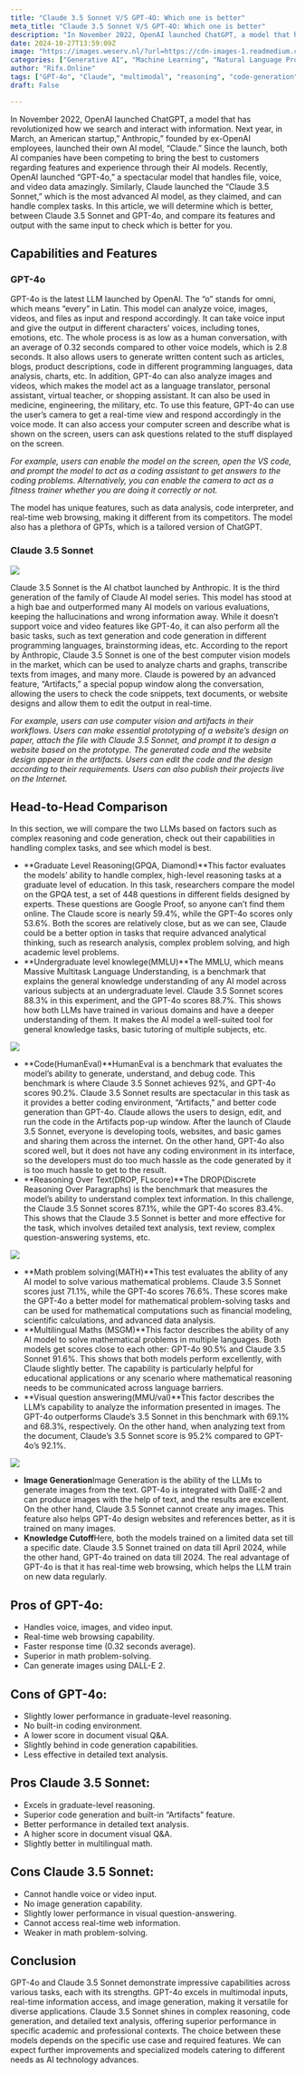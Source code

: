 ```yaml
---
title: "Claude 3.5 Sonnet V/S GPT-4O: Which one is better"
meta_title: "Claude 3.5 Sonnet V/S GPT-4O: Which one is better"
description: "In November 2022, OpenAI launched ChatGPT, a model that has revolutionized how we search and interact with information. Next year, in…"
date: 2024-10-27T13:59:09Z
image: "https://images.weserv.nl/?url=https://cdn-images-1.readmedium.com/v2/resize:fit:800/0*4MXLuSFfGwFkWWn0"
categories: ["Generative AI", "Machine Learning", "Natural Language Processing"]
author: "Rifx.Online"
tags: ["GPT-4o", "Claude", "multimodal", "reasoning", "code-generation"]
draft: False

---
```





In November 2022, OpenAI launched ChatGPT, a model that has revolutionized how we search and interact with information. Next year, in March, an American startup,” Anthropic,” founded by ex-OpenAI employees, launched their own AI model, “Claude.” Since the launch, both AI companies have been competing to bring the best to customers regarding features and experience through their AI models. Recently, OpenAI launched “GPT-4o,” a spectacular model that handles file, voice, and video data amazingly. Similarly, Claude launched the “Claude 3.5 Sonnet,” which is the most advanced AI model, as they claimed, and can handle complex tasks. In this article, we will determine which is better, between Claude 3.5 Sonnet and GPT-4o, and compare its features and output with the same input to check which is better for you.


## Capabilities and Features


### GPT-4o



GPT-4o is the latest LLM launched by OpenAI. The “o” stands for omni, which means “every” in Latin. This model can analyze voice, images, videos, and files as input and respond accordingly. It can take voice input and give the output in different characters’ voices, including tones, emotions, etc. The whole process is as low as a human conversation, with an average of 0.32 seconds compared to other voice models, which is 2.8 seconds. It also allows users to generate written content such as articles, blogs, product descriptions, code in different programming languages, data analysis, charts, etc. In addition, GPT-4o can also analyze images and videos, which makes the model act as a language translator, personal assistant, virtual teacher, or shopping assistant. It can also be used in medicine, engineering, the military, etc. To use this feature, GPT-4o can use the user’s camera to get a real-time view and respond accordingly in the voice mode. It can also access your computer screen and describe what is shown on the screen, users can ask questions related to the stuff displayed on the screen.

*For example, users can enable the model on the screen, open the VS code, and prompt the model to act as a coding assistant to get answers to the coding problems. Alternatively, you can enable the camera to act as a fitness trainer whether you are doing it correctly or not.*

The model has unique features, such as data analysis, code interpreter, and real-time web browsing, making it different from its competitors. The model also has a plethora of GPTs, which is a tailored version of ChatGPT.


### Claude 3.5 Sonnet

![](https://images.weserv.nl/?url=https://cdn-images-1.readmedium.com/v2/resize:fit:800/0*BSMcOpvWZ5lUm4Tl)

Claude 3.5 Sonnet is the AI chatbot launched by Anthropic. It is the third generation of the family of Claude AI model series. This model has stood at a high bae and outperformed many AI models on various evaluations, keeping the hallucinations and wrong information away. While it doesn’t support voice and video features like GPT-4o, it can also perform all the basic tasks, such as text generation and code generation in different programming languages, brainstorming ideas, etc. According to the report by Anthropic, Claude 3.5 Sonnet is one of the best computer vision models in the market, which can be used to analyze charts and graphs, transcribe texts from images, and many more. Claude is powered by an advanced feature, “Artifacts,” a special popup window along the conversation, allowing the users to check the code snippets, text documents, or website designs and allow them to edit the output in real-time.

*For example, users can use computer vision and artifacts in their workflows. Users can make essential prototyping of a website’s design on paper, attach the file with Claude 3.5 Sonnet, and prompt it to design a website based on the prototype. The generated code and the website design appear in the artifacts. Users can edit the code and the design according to their requirements. Users can also publish their projects live on the Internet.*


## Head-to-Head Comparison

In this section, we will compare the two LLMs based on factors such as complex reasoning and code generation, check out their capabilities in handling complex tasks, and see which model is best.

* **Graduate Level Reasoning(GPQA, Diamond)**This factor evaluates the models’ ability to handle complex, high-level reasoning tasks at a graduate level of education. In this task, researchers compare the model on the GPQA test, a set of 448 questions in different fields designed by experts. These questions are Google Proof, so anyone can’t find them online. The Claude score is nearly 59.4%, while the GPT-4o scores only 53.6%. Both the scores are relatively close, but as we can see, Claude could be a better option in tasks that require advanced analytical thinking, such as research analysis, complex problem solving, and high academic level problems.
* **Undergraduate level knowlege(MMLU)**The MMLU, which means Massive Multitask Language Understanding, is a benchmark that explains the general knowledge understanding of any AI model across various subjects at an undergraduate level. Claude 3.5 Sonnet scores 88.3% in this experiment, and the GPT-4o scores 88.7%. This shows how both LLMs have trained in various domains and have a deeper understanding of them. It makes the AI model a well-suited tool for general knowledge tasks, basic tutoring of multiple subjects, etc.

![](https://images.weserv.nl/?url=https://cdn-images-1.readmedium.com/v2/resize:fit:800/0*A4w-tvsxcmFINaQT)

* **Code(HumanEval)**HumanEval is a benchmark that evaluates the model’s ability to generate, understand, and debug code. This benchmark is where Claude 3.5 Sonnet achieves 92%, and GPT-4o scores 90.2%. Claude 3.5 Sonnet results are spectacular in this task as it provides a better coding environment, “Artifacts,” and better code generation than GPT-4o. Claude allows the users to design, edit, and run the code in the Artifacts pop-up window. After the launch of Claude 3.5 Sonnet, everyone is developing tools, websites, and basic games and sharing them across the internet. On the other hand, GPT-4o also scored well, but it does not have any coding environment in its interface, so the developers must do too much hassle as the code generated by it is too much hassle to get to the result.
* **Reasoning Over Text(DROP, FLscore)**The DROP(Discrete Reasoning Over Paragraphs) is the benchmark that measures the model’s ability to understand complex text information. In this challenge, the Claude 3.5 Sonnet scores 87.1%, while the GPT-4o scores 83.4%. This shows that the Claude 3.5 Sonnet is better and more effective for the task, which involves detailed text analysis, text review, complex question-answering systems, etc.

![](https://images.weserv.nl/?url=https://cdn-images-1.readmedium.com/v2/resize:fit:800/0*Kcy7sFb2FYpbfrwp)

* **Math problem solving(MATH)**This test evaluates the ability of any AI model to solve various mathematical problems. Claude 3.5 Sonnet scores just 71.1%, while the GPT-4o scores 76.6%. These scores make the GPT-4o a better model for mathematical problem-solving tasks and can be used for mathematical computations such as financial modeling, scientific calculations, and advanced data analysis.
* **Multilingual Maths (MSGM)**This factor describes the ability of any AI model to solve mathematical problems in multiple languages. Both models get scores close to each other: GPT-4o 90.5% and Claude 3.5 Sonnet 91.6%. This shows that both models perform excellently, with Claude slightly better. The capability is particularly helpful for educational applications or any scenario where mathematical reasoning needs to be communicated across language barriers.
* **Visual question answering(MMU/val)**This factor describes the LLM’s capability to analyze the information presented in images. The GPT-4o outperforms Claude’s 3.5 Sonnet in this benchmark with 69.1% and 68.3%, respectively. On the other hand, when analyzing text from the document, Claude’s 3.5 Sonnet score is 95.2% compared to GPT-4o’s 92.1%.

![](https://images.weserv.nl/?url=https://cdn-images-1.readmedium.com/v2/resize:fit:800/0*xzjqBV2YL0lVFitX)

* **Image Generation**Image Generation is the ability of the LLMs to generate images from the text. GPT-4o is integrated with DallE-2 and can produce images with the help of text, and the results are excellent. On the other hand, Claude 3.5 Sonnet cannot create any images. This feature also helps GPT-4o design websites and references better, as it is trained on many images.
* **Knowledge Cutoff**Here, both the models trained on a limited data set till a specific date. Claude 3.5 Sonnet trained on data till April 2024, while the other hand, GPT-4o trained on data till 2024. The real advantage of GPT-4o is that it has real-time web browsing, which helps the LLM train on new data regularly.


## Pros of GPT-4o:

* Handles voice, images, and video input.
* Real-time web browsing capability.
* Faster response time (0.32 seconds average).
* Superior in math problem-solving.
* Can generate images using DALL-E 2.


## Cons of GPT-4o:

* Slightly lower performance in graduate-level reasoning.
* No built-in coding environment.
* A lower score in document visual Q&A.
* Slightly behind in code generation capabilities.
* Less effective in detailed text analysis.


## Pros Claude 3.5 Sonnet:

* Excels in graduate-level reasoning.
* Superior code generation and built-in “Artifacts” feature.
* Better performance in detailed text analysis.
* A higher score in document visual Q&A.
* Slightly better in multilingual math.


## Cons Claude 3.5 Sonnet:

* Cannot handle voice or video input.
* No image generation capability.
* Slightly lower performance in visual question-answering.
* Cannot access real-time web information.
* Weaker in math problem-solving.


## Conclusion

GPT-4o and Claude 3.5 Sonnet demonstrate impressive capabilities across various tasks, each with its strengths. GPT-4o excels in multimodal inputs, real-time information access, and image generation, making it versatile for diverse applications. Claude 3.5 Sonnet shines in complex reasoning, code generation, and detailed text analysis, offering superior performance in specific academic and professional contexts. The choice between these models depends on the specific use case and required features. We can expect further improvements and specialized models catering to different needs as AI technology advances.


